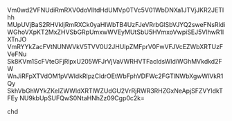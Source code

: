 Vm0wd2VFNUdiRmRXV0doVlltdHdUMVp0TVc5V01WbDNXa1JTVjJKR2JETlhh
MUpUVjBaS2RHVkljRmRXCk0yaHlWbTB4UzFJeVRrbGlSbVJYQ2sweFNsRldi
WGhoVXpKT2MxZHVSbGRpUmxwWVEyMUtSbU5HVmxoVwpiSEJ5VlhwR1lXTnJO
VmRYYkZacFVtNUNWVkV5TVV0U2JHUlpZMFprV0FwVFJVcEZWbXRTUzFVeFNu
Sk8KVm1ScFVteGFjRlpxU205WFJrVjVaVWRHVTFacldsWldiWGhMVkdkd2FW
WnJiRFpXTVdOM1pVWldkRlpzCldrOEtWbFphVDFWc2FGTlNWbXgwWlVkR1Qy
SkhVbGhWYkZKelZWWldXRTlWZUdGU2VrRjRWR3RHZGxNeApjSFZVYldkTFEy
NU9kbUpSUFQwS0NtaHNhZz09Cgp0c2k=

chd